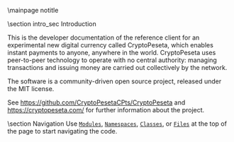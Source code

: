 \mainpage notitle

\section intro_sec Introduction

This is the developer documentation of the reference client for an experimental new digital currency called CryptoPeseta,
which enables instant payments to anyone, anywhere in the world. CryptoPeseta uses peer-to-peer technology to operate
with no central authority: managing transactions and issuing money are carried out collectively by the network.

The software is a community-driven open source project, released under the MIT license.

See https://github.com/CryptoPesetaCPts/CryptoPeseta and https://cryptopeseta.com/ for further information about the project.

\section Navigation
Use <a href="modules.html"><code>Modules</code></a>, <a href="namespaces.html"><code>Namespaces</code></a>, <a href="classes.html"><code>Classes</code></a>, or <a href="files.html"><code>Files</code></a> at the top of the page to start navigating the code.

